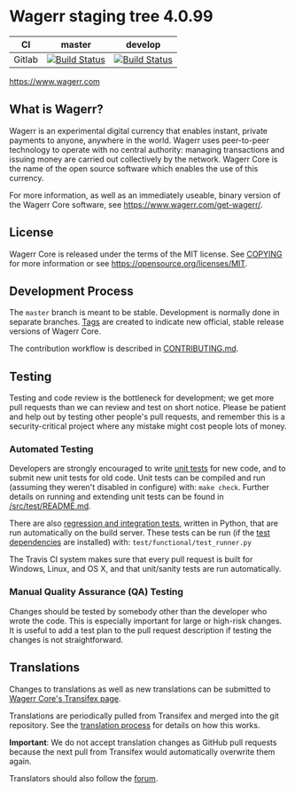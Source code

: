Wagerr staging tree 4.0.99
===========================

|CI|master|develop|
|-|-|-|
|Gitlab|[![Build Status](https://gitlab.com/wagerr/wagerr/badges/master/pipeline.svg)](https://gitlab.com/wagerr/wagerr/-/tree/master)|[![Build Status](https://gitlab.com/wagerr/wagerr/badges/develop/pipeline.svg)](https://gitlab.com/wagerr/wagerr/-/tree/develop)|

https://www.wagerr.com


What is Wagerr?
-------------

Wagerr is an experimental digital currency that enables instant, private
payments to anyone, anywhere in the world. Wagerr uses peer-to-peer technology
to operate with no central authority: managing transactions and issuing money
are carried out collectively by the network. Wagerr Core is the name of the open
source software which enables the use of this currency.

For more information, as well as an immediately useable, binary version of
the Wagerr Core software, see https://www.wagerr.com/get-wagerr/.


License
-------

Wagerr Core is released under the terms of the MIT license. See [COPYING](COPYING) for more
information or see https://opensource.org/licenses/MIT.

Development Process
-------------------

The `master` branch is meant to be stable. Development is normally done in separate branches.
[Tags](https://github.com/wagerr/wagerr/tags) are created to indicate new official,
stable release versions of Wagerr Core.

The contribution workflow is described in [CONTRIBUTING.md](CONTRIBUTING.md).

Testing
-------

Testing and code review is the bottleneck for development; we get more pull
requests than we can review and test on short notice. Please be patient and help out by testing
other people's pull requests, and remember this is a security-critical project where any mistake might cost people
lots of money.

### Automated Testing

Developers are strongly encouraged to write [unit tests](src/test/README.md) for new code, and to
submit new unit tests for old code. Unit tests can be compiled and run
(assuming they weren't disabled in configure) with: `make check`. Further details on running
and extending unit tests can be found in [/src/test/README.md](/src/test/README.md).

There are also [regression and integration tests](/test), written
in Python, that are run automatically on the build server.
These tests can be run (if the [test dependencies](/test) are installed) with: `test/functional/test_runner.py`

The Travis CI system makes sure that every pull request is built for Windows, Linux, and OS X, and that unit/sanity tests are run automatically.

### Manual Quality Assurance (QA) Testing

Changes should be tested by somebody other than the developer who wrote the
code. This is especially important for large or high-risk changes. It is useful
to add a test plan to the pull request description if testing the changes is
not straightforward.

Translations
------------

Changes to translations as well as new translations can be submitted to
[Wagerr Core's Transifex page](https://www.transifex.com/projects/p/wagerr/).

Translations are periodically pulled from Transifex and merged into the git repository. See the
[translation process](doc/translation_process.md) for details on how this works.

**Important**: We do not accept translation changes as GitHub pull requests because the next
pull from Transifex would automatically overwrite them again.

Translators should also follow the [forum](https://www.wagerr.com/forum/topic/wagerr-worldwide-collaboration.88/).
